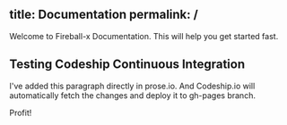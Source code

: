 title: Documentation
permalink: /
---

Welcome to Fireball-x Documentation. This will help you get started fast.

## Testing Codeship Continuous Integration

I've added this paragraph directly in prose.io. And Codeship.io will automatically fetch the changes and deploy it to gh-pages branch.

Profit!
